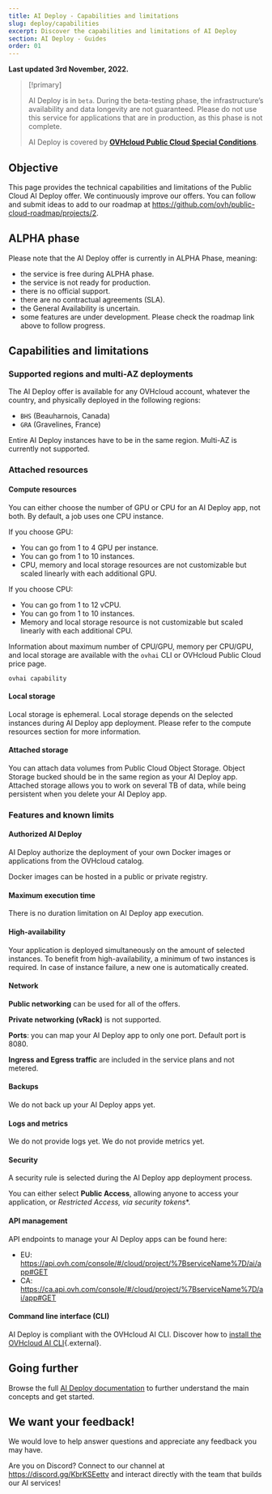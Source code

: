 ```yaml
---
title: AI Deploy - Capabilities and limitations
slug: deploy/capabilities
excerpt: Discover the capabilities and limitations of AI Deploy
section: AI Deploy - Guides
order: 01
---
```


**Last updated 3rd November, 2022.**

> [!primary]
>
> AI Deploy is in `beta`. During the beta-testing phase, the infrastructure’s availability and data longevity are not guaranteed. Please do not use this service for applications that are in production, as this phase is not complete.
>
> AI Deploy is covered by **[OVHcloud Public Cloud Special Conditions](https://storage.gra.cloud.ovh.net/v1/AUTH_325716a587c64897acbef9a4a4726e38/contracts/d2a208c-Conditions_particulieres_OVH_Stack-WE-9.0.pdf)**.
>

## Objective

This page provides the technical capabilities and limitations of the Public Cloud AI Deploy offer.
We continuously improve our offers. You can follow and submit ideas to add to our roadmap at <https://github.com/ovh/public-cloud-roadmap/projects/2>.

## ALPHA phase

Please note that the AI Deploy offer is currently in ALPHA Phase, meaning:

- the service is free during ALPHA phase.
- the service is not ready for production.
- there is no official support.
- there are no contractual agreements (SLA).
- the General Availability is uncertain.
- some features are under development. Please check the roadmap link above to follow progress.

## Capabilities and limitations

### Supported regions and multi-AZ deployments

The AI Deploy offer is available for any OVHcloud account, whatever the country, and physically deployed in the following regions:

- `BHS` (Beauharnois, Canada)
- `GRA` (Gravelines, France)

Entire AI Deploy instances have to be in the same region. Multi-AZ is currently not supported.

### Attached resources

#### Compute resources

You can either choose the number of GPU or CPU for an AI Deploy app, not both.
By default, a job uses one CPU instance.

If you choose GPU:

- You can go from 1 to 4 GPU per instance.
- You can go from 1 to 10 instances.
- CPU, memory and local storage resources are not customizable but scaled linearly with each additional GPU.

If you choose CPU:

- You can go from 1 to 12 vCPU.
- You can go from 1 to 10 instances.
- Memory and local storage resource is not customizable but scaled linearly with each additional CPU.

Information about maximum number of CPU/GPU, memory per CPU/GPU, and local storage are available with the `ovhai` CLI or OVHcloud Public Cloud price page.

```console
ovhai capability
```

#### Local storage

Local storage is ephemeral.
Local storage depends on the selected instances during AI Deploy app deployment. Please refer to the compute resources section for more information.

#### Attached storage

You can attach data volumes from Public Cloud Object Storage. Object Storage bucked should be in the same region as your AI Deploy app.
Attached storage allows you to work on several TB of data, while being persistent when you delete your AI Deploy app.

### Features and known limits

#### Authorized AI Deploy

AI Deploy authorize the deployment of your own Docker images or applications from the OVHcloud catalog.

Docker images can be hosted in a public or private registry.

#### Maximum execution time

There is no duration limitation on AI Deploy app execution.

#### High-availability

Your application is deployed simultaneously on the amount of selected instances.
To benefit from high-availability, a minimum of two instances is required. In case of instance failure, a new one is automatically created.

#### Network

**Public networking** can be used for all of the offers.

**Private networking (vRack)** is not supported.

**Ports**: you can map your AI Deploy app to only one port. Default port is 8080.

**Ingress and Egress traffic** are included in the service plans and not metered.

#### Backups

We do not back up your AI Deploy apps yet.

#### Logs and metrics

We do not provide logs yet.
We do not provide metrics yet.

#### Security

A security rule is selected during the AI Deploy app deployment process.

You can either select **Public Access**, allowing anyone to access your application, or **Restricted Access*, via security tokens**.

#### API management

API endpoints to manage your AI Deploy apps can be found here:

- EU: <https://api.ovh.com/console/#/cloud/project/%7BserviceName%7D/ai/app#GET>
- CA: <https://ca.api.ovh.com/console/#/cloud/project/%7BserviceName%7D/ai/app#GET>


#### Command line interface (CLI)

AI Deploy is compliant with the OVHcloud AI CLI. Discover how to [install the OVHcloud AI CLI](https://docs.ovh.com/sg/en/publiccloud/ai/cli/install-client/){.external}.

## Going further

Browse the full [AI Deploy documentation](https://docs.ovh.com/sg/en/publiccloud/ai/) to further understand the main concepts and get started.

## We want your feedback!

We would love to help answer questions and appreciate any feedback you may have.

Are you on Discord? Connect to our channel at <https://discord.gg/KbrKSEettv> and interact directly with the team that builds our AI services!

